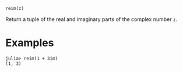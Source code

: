 ```
reim(z)
```

Return a tuple of the real and imaginary parts of the complex number `z`.

# Examples

```jldoctest
julia> reim(1 + 3im)
(1, 3)
```
